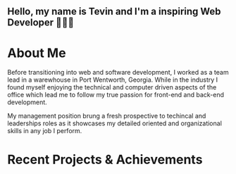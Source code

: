 
## <strong>Hello, my name is Tevin and I'm a inspiring Web Developer 👨🏾‍💻 </strong>


# About Me 

Before transitioning into web and software development, I worked as a team lead in a warewhouse in Port Wentworth, Georgia. While in the industry I found myself enjoying the technical and computer driven aspects of the office which lead me to follow my true passion for front-end and back-end development.

My management position brung a fresh prospective to techincal and leaderships roles as it showcases my detailed oriented and organizational skills in any job I perform. 

# Recent Projects & Achievements 
